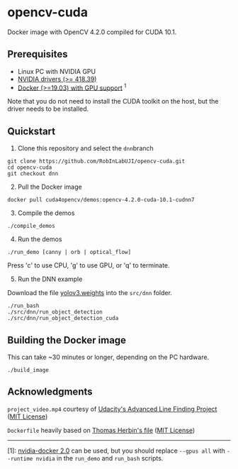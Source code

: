 # opencv-cuda

Docker image with OpenCV 4.2.0 compiled for CUDA 10.1.

## Prerequisites

* Linux PC with NVIDIA GPU
* [NVIDIA drivers (>= 418.39)](https://docs.nvidia.com/cuda/cuda-installation-guide-linux/index.html)
* [Docker (>=19.03) with GPU support](https://github.com/NVIDIA/nvidia-docker) <sup>1</sup>

Note that you do not need to install the CUDA toolkit on the host, but the driver needs to be installed.

## Quickstart

1. Clone this repository and select the `dnn`branch
```
git clone https://github.com/RobInLabUJI/opencv-cuda.git
cd opencv-cuda
git checkout dnn
```
2. Pull the Docker image
```
docker pull cuda4opencv/demos:opencv-4.2.0-cuda-10.1-cudnn7
```
3. Compile the demos
```
./compile_demos
```
4. Run the demos
```
./run_demo [canny | orb | optical_flow]
```
Press 'c' to use CPU, 'g' to use GPU, or 'q' to terminate.

5. Run the DNN example

Download the file [yolov3.weights](https://pjreddie.com/media/files/yolov3.weights) into the `src/dnn` folder.
```
./run_bash
./src/dnn/run_object_detection
./src/dnn/run_object_detection_cuda
```
## Building the Docker image
This can take ~30 minutes or longer, depending on the PC hardware.
```
./build_image
```

## Acknowledgments

`project_video.mp4` courtesy of [Udacity's Advanced Line Finding Project](https://github.com/udacity/CarND-Advanced-Lane-Lines) ([MIT License](https://github.com/udacity/CarND-Advanced-Lane-Lines/blob/master/LICENSE))

`Dockerfile` heavily based on [Thomas Herbin's file](https://github.com/loitho/docker-opencv-cuda) ([MIT License](https://github.com/loitho/docker-opencv-cuda/blob/master/LICENSE))

<hr>

[1]: [nvidia-docker 2.0](https://github.com/NVIDIA/nvidia-docker/wiki/Installation-(version-2.0)) can be used, but you should replace `--gpus all` with `--runtime nvidia` in the `run_demo` and `run_bash` scripts.
